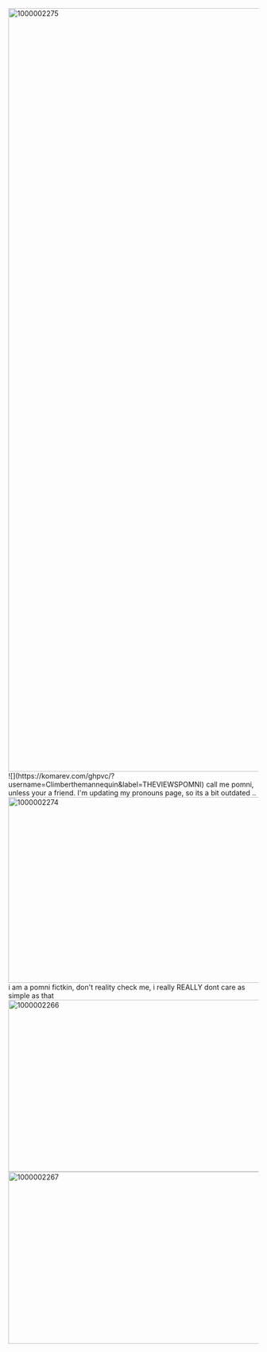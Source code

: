 <img width="2048" height="1536" alt="1000002275" src="https://github.com/user-attachments/assets/28f390fe-784d-421c-8ba3-24e1c31014df" />
![](https://komarev.com/ghpvc/?username=Climberthemannequin&label=THEVIEWSPOMNI)
call me pomni, unless your a friend. I'm updating my pronouns page, so its a bit outdated ..
<img width="1280" height="374" alt="1000002274" src="https://github.com/user-attachments/assets/d7ddbd37-0dbb-47a1-8355-aab2e3e4fc1f" />
i am a pomni fictkin, don't reality check me, i really REALLY dont care as simple as that


<img width="1600" height="346" alt="1000002266" src="https://github.com/user-attachments/assets/6dc02db9-33ae-447f-89af-59c0a117cec4" />
<img width="1600" height="346" alt="1000002267" src="https://github.com/user-attachments/assets/81ab93b4-9d74-4a30-bb2f-2fc0899e949a" />
